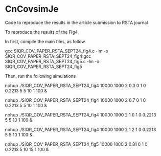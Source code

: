 # CnCovsimJe
Code to reproduce the results in the article submission to RSTA journal 


To reproduce the results of the Fig4, 

In first, compile the main files, as follow

gcc SIQR_COV_PAPER_RSTA_SEPT24_fig4.c -lm -o SIQR_COV_PAPER_RSTA_SEPT24_fig4
gcc SIQR_COV_PAPER_RSTA_SEPT24_fig5.c -lm -o SIQR_COV_PAPER_RSTA_SEPT24_fig5

Then, run the following simulations

nohup ./SIQR_COV_PAPER_RSTA_SEPT24_fig4 10000 1000 2 0.3 0 1 0 0.2213 5 5 10 1 100 &  

nohup ./SIQR_COV_PAPER_RSTA_SEPT24_fig4 10000 1000 2 0.7 0 1 0 0.2213 5 5 10 1 100 & 

nohup ./SIQR_COV_PAPER_RSTA_SEPT24_fig4 10000 1000 2 1 0 1 0 0.2213 5 5 10 1 100 &

nohup ./SIQR_COV_PAPER_RSTA_SEPT24_fig4 10000 1000 2 1 2 1 0 0.2213 5 5 10 1 100 &


nohup ./SIQR_COV_PAPER_RSTA_SEPT24_fig5 10000 1000 2 0.81 0 1 0 0.2213 5 10 15 1 100 &



